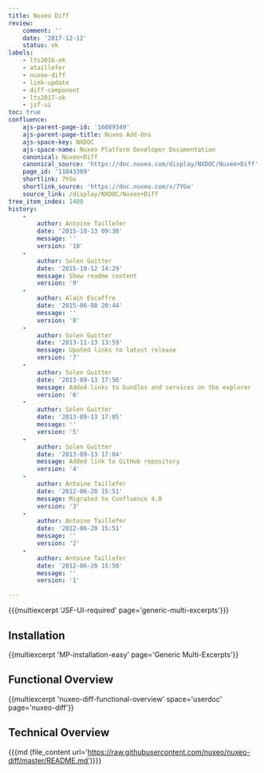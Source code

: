 ```yaml
---
title: Nuxeo Diff
review:
    comment: ''
    date: '2017-12-12'
    status: ok
labels:
    - lts2016-ok
    - ataillefer
    - nuxeo-diff
    - link-update
    - diff-component
    - lts2017-ok
    - jsf-ui
toc: true
confluence:
    ajs-parent-page-id: '16089349'
    ajs-parent-page-title: Nuxeo Add-Ons
    ajs-space-key: NXDOC
    ajs-space-name: Nuxeo Platform Developer Documentation
    canonical: Nuxeo+Diff
    canonical_source: 'https://doc.nuxeo.com/display/NXDOC/Nuxeo+Diff'
    page_id: '11043309'
    shortlink: 7YGo
    shortlink_source: 'https://doc.nuxeo.com/x/7YGo'
    source_link: /display/NXDOC/Nuxeo+Diff
tree_item_index: 1400
history:
    -
        author: Antoine Taillefer
        date: '2015-10-13 09:30'
        message: ''
        version: '10'
    -
        author: Solen Guitter
        date: '2015-10-12 14:29'
        message: Show readme content
        version: '9'
    -
        author: Alain Escaffre
        date: '2015-06-08 20:44'
        message: ''
        version: '8'
    -
        author: Solen Guitter
        date: '2013-11-13 13:59'
        message: Upated links to latest release
        version: '7'
    -
        author: Solen Guitter
        date: '2013-09-13 17:56'
        message: Added links to bundles and services on the explorer
        version: '6'
    -
        author: Solen Guitter
        date: '2013-09-13 17:05'
        message: ''
        version: '5'
    -
        author: Solen Guitter
        date: '2013-09-13 17:04'
        message: Added link to GitHub repository
        version: '4'
    -
        author: Antoine Taillefer
        date: '2012-06-20 15:51'
        message: Migrated to Confluence 4.0
        version: '3'
    -
        author: Antoine Taillefer
        date: '2012-06-20 15:51'
        message: ''
        version: '2'
    -
        author: Antoine Taillefer
        date: '2012-06-20 15:50'
        message: ''
        version: '1'

---
```


{{{multiexcerpt 'JSF-UI-required' page='generic-multi-excerpts'}}}

## Installation

{{multiexcerpt 'MP-installation-easy' page='Generic Multi-Excerpts'}}

## Functional Overview

{{multiexcerpt 'nuxeo-diff-functional-overview' space='userdoc' page='nuxeo-diff'}}

## Technical Overview

{{{md (file_content url='https://raw.githubusercontent.com/nuxeo/nuxeo-diff/master/README.md')}}}
